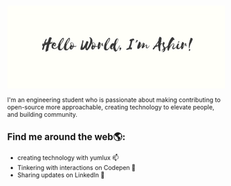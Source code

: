 
<img src="2.png">

<p>I'm an engineering student who is passionate about making contributing to open-source more approachable, creating technology to elevate
people, and building community.</p>

<h2>Find me around the web🌎:</h2> 
<ul>
  <li>creating technology with yumlux   📫 </li>
  <li>Tinkering with interactions on Codepen 🏓</li>
  <li>Sharing updates on LinkedIn 💼</li>
</ul>
<!--

